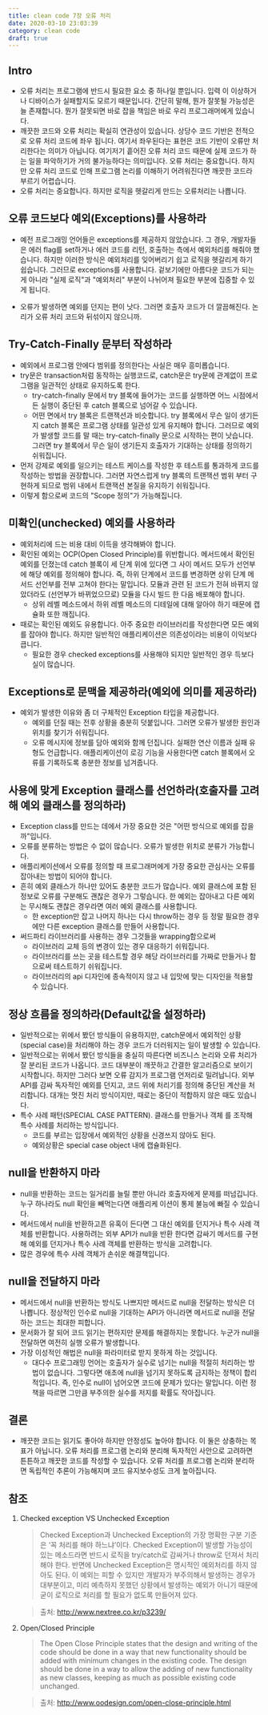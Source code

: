 ```yaml
---
title: clean code 7장 오류 처리
date: 2020-03-10 23:03:39
category: clean code
draft: true
---
```


## Intro

- 오류 처리는 프로그램에 반드시 필요한 요소 중 하나일 뿐입니다. 입력 이 이상하거나 디바이스가 실패할지도 모르기 때문입니다. 간단히 말해, 뭔가 잘못될 가능성은 늘 존재합니다. 뭔가 잘못되면 바로 잡을 책임은 바로 우리 프로그래머에게 있습니다.
- 깨끗한 코드와 오류 처리는 확실히 연관성이 있습니다. 상당수 코드 기반은 전적으로 오류 처리 코드에 좌우 됩니다. 여기서 좌우된다는 표현은 코드 기반이 오류만 처리한다는 의미가 아닙니다. 여기저기 흩어진 오류 처리 코드 때문에 실제 코드가 하는 일을 파악하기가 거의 불가능하다는 의미입니다. 오류 처리는 중요합니다. 하지만 오류 처리 코드로 인해 프로그램 논리를 이해하기 어려워진다면 깨끗한 코드라 부르기 어렵습니다.
- 오류 처리는 중요합니다. 하지만 로직을 헷갈리게 만드는 오류처리는 나쁩니다.

## 오류 코드보다 예외(Exceptions)를 사용하라

- 예전 프로그래밍 언어들은 exceptions를 제공하지 않았습니다. 그 경우, 개발자들은 에러 flag를 set하거나 에러 코드를 리턴, 호출하는 측에서 예외처리를 해줘야 했습니다. 하지만 이러한 방식은 예외처리를 잊어버리기 쉽고 로직을 헷갈리게 하기 쉽습니다. 그러므로 exceptions를 사용합니다. 겉보기에만 아름다운 코드가 되는게 아니라 "실제 로직"과 "예외처리" 부분이 나뉘어져 필요한 부분에 집중할 수 있게 됩니다.

* 오류가 발생하면 예외를 던지는 편이 낫다. 그러면 호출자 코드가 더 깔끔해진다. 논리가 오류 처리 코드와 뒤섞이지 않으니까.

## Try-Catch-Finally 문부터 작성하라

- 예외에서 프로그램 안에다 범위를 정의한다는 사실은 매우 흥미롭습니다.
- try문은 transaction처럼 동작하는 실행코드로, catch문은 try문에 관계없이 프로그램을 일관적인 상태로 유지하도록 한다.
  - try-catch-finally 문에서 try 블록에 들어가는 코드를 실행하면 어느 시점에서든 실행이 중단된 후 catch 블록으로 넘어갈 수 있습니다.
  - 어떤 면에서 try 블록은 트랜잭션과 비슷합니다. try 블록에서 무슨 일이 생기든지 catch 블록은 프로그램 상태를 일관성 있게 유지해야 합니다. 그러므로 예외가 발생할 코드를 말 때는 try-catch-finally 문으로 시작하는 편이 낫습니다. 그러면 try 블록에서 무슨 일이 생기든지 호출자가 기대하는 상태를 정의하기 쉬워집니다.
- 먼저 강제로 예외를 일으키는 테스트 케이스를 작성한 후 테스트를 통과하게 코드를 작성하는 방법을 권장합니다. 그러면 자연스럽게 try 블록의 트랜잭션 범위 부터 구현하게 되므로 범위 내에서 트랜잭션 본질을 유지하기 쉬워집니다.
- 이렇게 함으로써 코드의 "Scope 정의"가 가능해집니다.

## 미확인(unchecked) 예외를 사용하라

- 예외처리에 드는 비용 대비 이득을 생각해봐야 합니다.
- 확인된 예외는 OCP(Open Closed Principle)를 위반합니다. 메서드에서 확인된 예외를 던졌는데 catch 블록이 세 단계 위에 있다면 그 사이 메서드 모두가 선언부에 해당 예외를 정의해야 합니다. 즉, 하위 단계에서 코드를 변경하면 상위 단계 메서드 선언부를 전부 고쳐야 한다는 말입니다. 모듈과 관련 된 코드가 전혀 바뀌지 않았더라도 (선언부가 바뀌었으므로) 모듈을 다시 빌드 한 다음 배포해야 합니다.
  - 상위 레벨 메소드에서 하위 레벨 메소드의 디테일에 대해 알아야 하기 때문에 캡슐화 또한 깨집니다.
- 때로는 확인된 예외도 유용합니다. 아주 중요한 라이브러리를 작성한다면 모든 예외를 잡아야 합니다. 하지만 일반적인 애플리케이션은 의존성이라는 비용이 이익보다 큽니다.
  - 필요한 경우 checked exceptions를 사용해야 되지만 일반적인 경우 득보다 실이 많습니다.

## Exceptions로 문맥을 제공하라(예외에 의미를 제공하라)

- 예외가 발생한 이유와 좀 더 구체적인 Exception 타입을 제공합니다.
  - 예외를 던질 때는 전후 상황을 충분히 덧붙입니다. 그러면 오류가 발생한 원인과 위치를 찾기가 쉬워집니다.
  - 오류 메시지에 정보를 담아 예외와 함께 던집니다. 실패한 연산 이름과 실패 유형도 언급합니다. 애플리케이션이 로깅 기능을 사용한다면 catch 블록에서 오류를 기록하도록 충분한 정보를 넘겨줍니다.

## 사용에 맞게 Exception 클래스를 선언하라(호출자를 고려해 예외 클래스를 정의하라)

- Exception class를 만드는 데에서 가장 중요한 것은 "어떤 방식으로 예외를 잡을까"입니다.
- 오류를 분류하는 방법은 수 없이 많습니다. 오류가 발생한 위치로 분류가 가능합니다.
- 애플리케이션에서 오류를 정의할 때 프로그래머에게 가장 중요한 관심사는 오류를 잡아내는 방법이 되어야 합니다.
- 흔히 예외 클래스가 하나만 있어도 충분한 코드가 많습니다. 예외 클래스에 포함 된 정보로 오류를 구분해도 괜찮은 경우가 그렇습니다. 한 예외는 잡아내고 다른 예외는 무시해도 괜찮은 경우라면 여러 예외 클래스를 사용합니다.
  - 한 exception만 잡고 나머지 하나는 다시 throw하는 경우 등 정말 필요한 경우에만 다른 exception 클래스를 만들어 사용합니다.
- 써드파티 라이브러리를 사용하는 경우 그것들을 wrapping함으로써
  - 라이브러리 교체 등의 변경이 있는 경우 대응하기 쉬워집니다.
  - 라이브러리를 쓰는 곳을 테스트할 경우 해당 라이브러리를 가짜로 만들거나 함으로써 테스트하기 쉬워집니다.
  - 라이브러리의 api 디자인에 종속적이지 않고 내 입맛에 맞는 디자인을 적용할 수 있습니다.

## 정상 흐름을 정의하라(Default값을 설정하라)

- 일반적으로는 위에서 봤던 방식들이 유용하지만, catch문에서 예외적인 상황(special case)을 처리해야 하는 경우 코드가 더러워지는 일이 발생할 수 있습니다.
- 일반적으로는 위에서 봤던 방식들을 충실히 따른다면 비즈니스 논리와 오류 처리가 잘 분리된 코드가 나옵니다. 코드 대부분이 깨끗하고 간결한 알고리즘으로 보이기 시작합니다. 하지만 그러다 보면 오류 감지가 프로그램 언저리로 밀려납니다. 외부 API를 감싸 독자적인 예외를 던지고, 코드 위에 처리기를 정의해 중단된 계산을 처리합니다. 대개는 멋진 처리 방식이지만, 때로는 중단이 적합하지 않은 때도 있습니다.
- 특수 사례 패턴(SPECIAL CASE PATTERN). 클래스를 만들거나 객체 를 조작해 특수 사례를 처리하는 방식입니다.
  - 코드를 부르는 입장에서 예외적인 상황을 신경쓰지 않아도 된다.
  - 예외상황은 special case object 내에 캡슐화된다.

## null을 반환하지 마라

- null을 반환하는 코드는 일거리를 늘릴 뿐만 아니라 호출자에게 문제를 떠넘깁니다. 누구 하나라도 null 확인을 빼먹는다면 애플리케 이션이 통제 불능에 빠질 수 있습니다.
- 메서드에서 null을 반환하고픈 유혹이 든다면 그 대신 예외를 던지거나 특수 사례 객체를 반환합니다. 사용하려는 외부 API가 null을 반환 한다면 감싸기 메서드를 구현해 예외를 던지거나 특수 사례 객체를 반환하는 방식을 고려합니다.
- 많은 경우에 특수 사례 객체가 손쉬운 해결책입니다.

## null을 전달하지 마라

- 메서드에서 null을 반환하는 방식도 나쁘지만 메서드로 null을 전달하는 방식은 더 나쁩니다. 정상적인 인수로 null을 기대하는 API가 아니라면 메서드로 null을 전달하는 코드는 최대한 피합니다.
- 문서화가 잘 되어 코드 읽기는 편하지만 문제를 해결하지는 못합니다. 누군가 null을 전달하면 여전히 실행 오류가 발생합니다.
- 가장 이성적인 해법은 null을 파라미터로 받지 못하게 하는 것입니다.
  - 대다수 프로그래밍 언어는 호출자가 실수로 넘기는 null을 적절히 처리하는 방법이 없습니다. 그렇다면 애초에 null을 넘기지 못하도록 금지하는 정책이 합리적입니다. 즉, 인수로 null이 넘어오면 코드에 문제가 있다는 말입니다. 이런 정책을 따르면 그만큼 부주의한 실수를 저지를 확률도 작아집니다.

## 결론

- 깨끗한 코드는 읽기도 좋아야 하지만 안정성도 높아야 합니다. 이 둘은 상충하는 목표가 아닙니다. 오류 처리를 프로그램 논리와 분리해 독자적인 사안으로 고려하면 튼튼하고 깨끗한 코드를 작성할 수 있습니다. 오류 처리를 프로그램 논리와 분리하면 독립적인 추론이 가능해지며 코드 유지보수성도 크게 높아집니다.

## 참조

1. Checked exception VS Unchecked Exception

   > Checked Exception과 Unchecked Exception의 가장 명확한 구분 기준은 ‘꼭 처리를 해야 하느냐’이다. Checked Exception이 발생할 가능성이 있는 메소드라면 반드시 로직을 try/catch로 감싸거나 throw로 던져서 처리해야 한다. 반면에 Unchecked Exception은 명시적인 예외처리를 하지 않아도 된다. 이 예외는 피할 수 있지만 개발자가 부주의해서 발생하는 경우가 대부분이고, 미리 예측하지 못했던 상황에서 발생하는 예외가 아니기 때문에 굳이 로직으로 처리를 할 필요가 없도록 만들어져 있다.

   > 출처: http://www.nextree.co.kr/p3239/

2. Open/Closed Principle

   > The Open Close Principle states that the design and writing of the code should be done in a way that new functionality should be added with minimum changes in the existing code. The design should be done in a way to allow the adding of new functionality as new classes, keeping as much as possible existing code unchanged.

   > 출처: http://www.oodesign.com/open-close-principle.html
